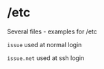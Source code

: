 # /etc

Several files - examples for /etc

`issue` used at normal login

`issue.net` used at ssh login

